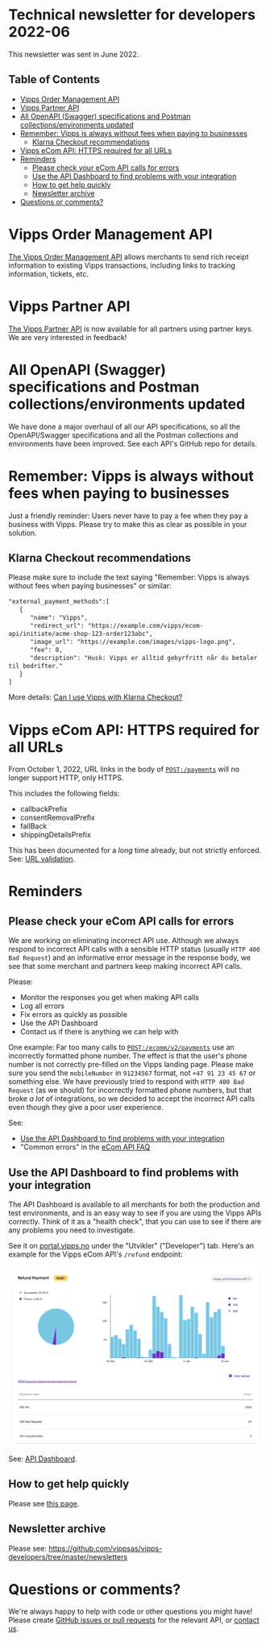 # Technical newsletter for developers 2022-06

This newsletter was sent in June 2022.

## Table of Contents

* [Vipps Order Management API](#vipps-order-management-api)
* [Vipps Partner API](#vipps-partner-api)
* [All OpenAPI (Swagger) specifications and Postman collections/environments updated](#all-openapi-swagger-specifications-and-postman-collectionsenvironments-updated)
* [Remember: Vipps is always without fees when paying to businesses](#remember-vipps-is-always-without-fees-when-paying-to-businesses)
  * [Klarna Checkout recommendations](#klarna-checkout-recommendations)
* [Vipps eCom API: HTTPS required for all URLs](#vipps-ecom-api-https-required-for-all-urls)
* [Reminders](#reminders)
  * [Please check your eCom API calls for errors](#please-check-your-ecom-api-calls-for-errors)
  * [Use the API Dashboard to find problems with your integration](#use-the-api-dashboard-to-find-problems-with-your-integration)
  * [How to get help quickly](#how-to-get-help-quickly)
  * [Newsletter archive](#newsletter-archive)
* [Questions or comments?](#questions-or-comments)

# Vipps Order Management API

[The Vipps Order Management API](https://github.com/vippsas/vipps-order-management-api)
allows merchants to send rich receipt information to existing Vipps transactions,
including links to tracking information, tickets, etc.

# Vipps Partner API

[The Vipps Partner API](https://github.com/vippsas/vipps-partner-api)
is now available for all partners using partner keys.
We are very interested in feedback!

# All OpenAPI (Swagger) specifications and Postman collections/environments updated

We have done a major overhaul of all our API specifications, so all the
OpenAPI/Swagger specifications and all the Postman collections and environments
have been improved. See each API's GitHub repo for details.

# Remember: Vipps is always without fees when paying to businesses

Just a friendly reminder: Users never have to pay a fee when they pay a business
with Vipps. Please try to make this as clear as possible in your solution.

## Klarna Checkout recommendations

Please make sure to include the text saying
"Remember: Vipps is always without fees when paying businesses"
or similar:

```
"external_payment_methods":[
   {
      "name": "Vipps",
      "redirect_url": "https://example.com/vipps/ecom-api/initiate/acme-shop-123-order123abc",
      "image_url": "https://example.com/images/vipps-logo.png",
      "fee": 0,
      "description": "Husk: Vipps er alltid gebyrfritt når du betaler til bedrifter."
   }
]
```

More details:
[Can I use Vipps with Klarna Checkout?](https://github.com/vippsas/vipps-ecom-api/blob/master/vipps-ecom-api-faq.md#can-i-use-vipps-with-klarna-checkout)

# Vipps eCom API: HTTPS required for all URLs

From October 1, 2022, URL links in the body of
[`POST:/payments`](https://vippsas.github.io/vipps-ecom-api/#/Vipps%20eCom%20API/initiatePaymentV3UsingPOST)
will no longer support HTTP, only HTTPS.

This includes the following fields:
 - callbackPrefix
 - consentRemovalPrefix
 - fallBack
 - shippingDetailsPrefix

 This has been documented for a _long_ time already, but not strictly enforced.
 See:
 [URL validation](https://github.com/vippsas/vipps-ecom-api/blob/master/vipps-ecom-api.md#url-validation).

# Reminders

## Please check your eCom API calls for errors

We are working on eliminating incorrect API use. Although we always respond to
incorrect API calls with a sensible HTTP status (usually `HTTP 400 Bad Request`)
and an informative error message in the response body, we see that some merchant
and partners keep making incorrect API calls.

Please:
- Monitor the responses you get when making API calls
- Log all errors
- Fix errors as quickly as possible
- Use the API Dashboard
- Contact us if there is anything we can help with

One example: Far too many calls to
[`POST:/ecomm/v2/payments`](https://vippsas.github.io/vipps-ecom-api/#/Vipps_eCom_API/initiatePaymentV3UsingPOST)
use an incorrectly formatted phone number.
The effect is that the user's phone number is not correctly pre-filled on
the Vipps landing page.
Please make sure you send the `mobileNumber` in `91234567` format, not
`+47 91 23 45 67` or something else.
We have previously tried to respond with `HTTP 400 Bad Request` (as we should)
for incorrectly formatted phone numbers, but that broke _a lot_  of integrations,
so we decided to accept the incorrect API calls even though they give a poor
user experience.

See:
* [Use the API Dashboard to find problems with your integration](#use-the-api-dashboard-to-find-problems-with-your-integration)
* "Common errors" in the
  [eCom API FAQ](https://github.com/vippsas/vipps-ecom-api/blob/master/vipps-ecom-api-faq.md)

## Use the API Dashboard to find problems with your integration

The API Dashboard is available to all merchants for both the production and test environments,
and is an easy way to see if you are using the Vipps APIs correctly.
Think of it as a "health check", that you can use to see if there are any
problems you need to investigate.

See it on
[portal.vipps.no](https://portal.vipps.no)
under the "Utvikler" ("Developer") tab.
Here's an example for the Vipps eCom API's `/refund` endpoint:

![API Dashboard example](images/2021-02-api-dashboard-example.png)

See:
[API Dashboard](https://github.com/vippsas/vipps-developers#api-dashboard).

## How to get help quickly

Please see
[this page](https://github.com/vippsas/vipps-developers/blob/master/contact.md).

## Newsletter archive

Please see: https://github.com/vippsas/vipps-developers/tree/master/newsletters

# Questions or comments?

We're always happy to help with code or other questions you might have!
Please create [GitHub issues or pull requests](https://github.com/vippsas)
for the relevant API,
or [contact us](https://github.com/vippsas/vipps-developers/blob/master/contact.md).
